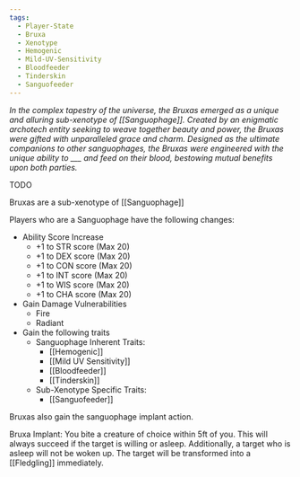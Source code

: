 ```yaml
---
tags:
  - Player-State
  - Bruxa
  - Xenotype
  - Hemogenic
  - Mild-UV-Sensitivity
  - Bloodfeeder
  - Tinderskin
  - Sanguofeeder
---
```

*In the complex tapestry of the universe, the Bruxas emerged as a unique and alluring sub-xenotype of [[Sanguophage]]. Created by an enigmatic archotech entity seeking to weave together beauty and power, the Bruxas were gifted with unparalleled grace and charm. Designed as the ultimate companions to other sanguophages, the Bruxas were engineered with the unique ability to ___ and feed on their blood, bestowing mutual benefits upon both parties.*

TODO

Bruxas are a sub-xenotype of [[Sanguophage]]

Players who are a Sanguophage have the following changes:
* Ability Score Increase
	* +1 to STR score (Max 20)
	* +1 to DEX score (Max 20)
	* +1 to CON score (Max 20)
	* +1 to INT score (Max 20)
	* +1 to WIS score (Max 20)
	* +1 to CHA score (Max 20)
* Gain Damage Vulnerabilities
	* Fire
	* Radiant
* Gain the following traits
	* Sanguophage Inherent Traits:
		* [[Hemogenic]]
		* [[Mild UV Sensitivity]]
		* [[Bloodfeeder]]
		* [[Tinderskin]]
	* Sub-Xenotype Specific Traits:
		* [[Sanguofeeder]]


Bruxas also gain the sanguophage implant action.

Bruxa Implant:
You bite a creature of choice within 5ft of you. This will always succeed if the target is willing or asleep. Additionally, a target who is asleep will not be woken up. The target will be transformed into a [[Fledgling]] immediately.